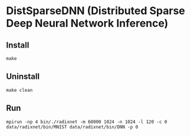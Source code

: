 # DistSparseDNN (Distributed Sparse Deep Neural Network Inference)
## Install
    make
## Uninstall
    make clean
## Run
    mpirun -np 4 bin/./radixnet -m 60000 1024 -n 1024 -l 120 -c 0 data/radixnet/bin/MNIST data/radixnet/bin/DNN -p 0
